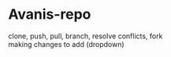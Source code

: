 # Avanis-repo
clone, push, pull, branch, resolve conflicts, fork
<br>
making changes to add (dropdown)
